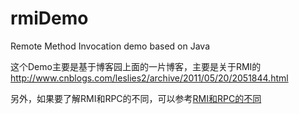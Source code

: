 # rmiDemo
Remote Method Invocation demo based on Java

这个Demo主要是基于博客园上面的一片博客，主要是关于RMI的
http://www.cnblogs.com/leslies2/archive/2011/05/20/2051844.html

另外，如果要了解RMI和RPC的不同，可以参考[RMI和RPC的不同](http://blog.duhongguang.com/2016/03/22/translations/DifferenceBetweenRPCandRMI/#more)
